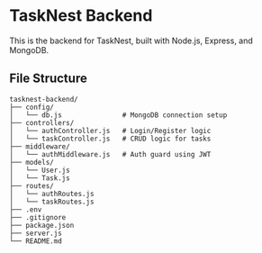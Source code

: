 # TaskNest Backend

This is the backend for TaskNest, built with Node.js, Express, and MongoDB.

## File Structure

```
tasknest-backend/
├── config/
│   └── db.js               # MongoDB connection setup
├── controllers/
│   └── authController.js   # Login/Register logic
│   └── taskController.js   # CRUD logic for tasks
├── middleware/
│   └── authMiddleware.js   # Auth guard using JWT
├── models/
│   └── User.js
│   └── Task.js
├── routes/
│   └── authRoutes.js
│   └── taskRoutes.js
├── .env
├── .gitignore
├── package.json
├── server.js
└── README.md
``` 